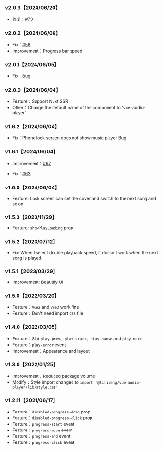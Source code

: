 ### v2.0.3【2024/06/20】

- 修复：<a href="https://github.com/1014156094/vue-audio-player/issues/73" target="_blank">#73</a>

### v2.0.2【2024/06/06】

- Fix：<a href="https://github.com/1014156094/vue-audio-player/issues/56">#56</a>
- Improvement：Progress bar speed

### v2.0.1【2024/06/05】

- Fix：Bug

### v2.0.0【2024/06/04】

- Feature：Support Nuxt SSR
- Other：Change the default name of the component to 'vue-audio-player'

### v1.6.2【2024/06/04】

- Fix：Phone lock screen does not show music player Bug

### v1.6.1【2024/06/04】

- Improvement：<a href="https://github.com/1014156094/vue-audio-player/issues/67" target="_blank">#67</a>

- Fix：<a href="https://github.com/1014156094/vue-audio-player/issues/63" target="_blank">#63</a>

### v1.6.0【2024/06/04】

- Feature: Lock screen can set the cover and switch to the next song and so on

### v1.5.3【2023/11/29】

- Feature: `showPlayLoading` prop

### v1.5.2【2023/07/12】

- Fix: When I select double playback speed, it doesn't work when the next song is played.

### v1.5.1【2023/03/29】

- Improvement: Beautify UI

### v1.5.0【2022/03/20】

- Feature：`Vue2` and `Vue3` work fine
- Feature：Don't need import `CSS` file

### v1.4.0【2022/03/05】

- Feature：Slot `play-prev`、`play-start`、`play-pause` and `play-next`
- Feature：`play-error` event
- Improvement：Appearance and layout

### v1.3.0【2022/01/25】

- Improvement：Reduced package volume
- Modify：Style import changed to `import '@liripeng/vue-audio-player/lib/style.css'`

### v1.2.11【2021/06/17】

- Feature：`disabled-progress-drag` prop
- Feature：`disabled-progress-click` prop
- Feature：`progress-start` event
- Feature：`progress-move` event
- Feature：`progress-end` event
- Feature：`progress-click` event
